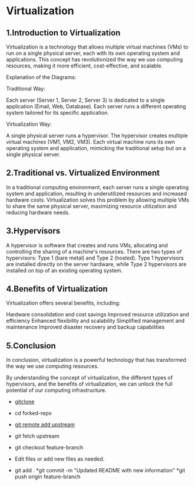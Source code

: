 # Virtualization

## 1.Introduction to Virtualization

Virtualization is a technology that allows multiple virtual machines (VMs) to run on a single physical server,
each with its own operating system and applications.
This concept has revolutionized the way we use computing resources, making it more efficient, cost-effective, and scalable.

Explanation of the Diagrams:

Traditional Way:

Each server (Server 1, Server 2, Server 3) is dedicated to a single application (Email, Web, Database).
Each server runs a different operating system tailored for its specific application.

Virtualization Way:

A single physical server runs a hypervisor.
The hypervisor creates multiple virtual machines (VM1, VM2, VM3).
Each virtual machine runs its own operating system and application, mimicking the traditional setup but on a single physical server.

## 2.Traditional vs. Virtualized Environment

In a traditional computing environment, each server runs a single operating system and application,
resulting in underutilized resources and increased hardware costs.
Virtualization solves this problem by allowing multiple VMs to share the same physical server,
maximizing resource utilization and reducing hardware needs.

## 3.Hypervisors

A hypervisor is software that creates and runs VMs, allocating and controlling the sharing of a machine's resources.
There are two types of hypervisors: Type 1 (bare metal) and Type 2 (hosted).
Type 1 hypervisors are installed directly on the server hardware,
while Type 2 hypervisors are installed on top of an existing operating system.

## 4.Benefits of Virtualization

Virtualization offers several benefits, including:

Hardware consolidation and cost savings
Improved resource utilization and efficiency
Enhanced flexibility and scalability
Simplified management and maintenance
Improved disaster recovery and backup capabilities

## 5.Conclusion

In conclusion, virtualization is a powerful technology that has transformed the way we use computing resources.

By understanding the concept of virtualization, the different types of hypervisors, and the benefits of virtualization,
we can unlock the full potential of our computing infrastructure.

- [gitclone](https://github.com/user/forked-repo.git)

- cd forked-repo

- [git remote add upstream](https://github.com/SS/Cloud-DevOps-Training.git)

- git fetch upstream
- git checkout feature-branch
- Edit files or add new files as needed.
- git add .
*git commit -m "Updated README with new information"
*git push origin feature-branch
